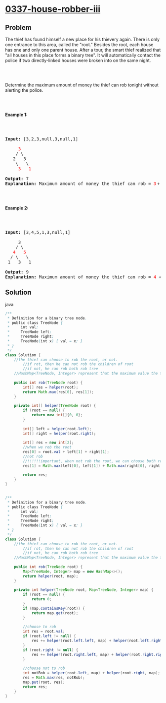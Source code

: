 ﻿---
tags: ["leetcode","tree","depth-first search"]
created: "2019/6/25 上午10:31:31"
difficulty: "medium"
---

# [0337-house-robber-iii](https://leetcode.com/problems/house-robber-iii/)

## Problem
<div><p>The thief has found himself a new place for his thievery again. There is only one entrance to this area, called the "root." Besides the root, each house has one and only one parent house. After a tour, the smart thief realized that "all houses in this place forms a binary tree". It will automatically contact the police if two directly-linked houses were broken into on the same night.</p><br><br><p>Determine the maximum amount of money the thief can rob tonight without alerting the police.</p><br><br><p><b>Example 1:</b></p><br><br><pre><strong>Input: </strong>[3,2,3,null,3,null,1]<br><br>     <font color="red">3</font><br>    / \<br>   2   3<br>    \   \ <br>     <font color="red">3   1<br></font><br><strong>Output:</strong> 7 <br><strong>Explanation:</strong>&nbsp;Maximum amount of money the thief can rob = <font color="red" style="font-family: sans-serif, Arial, Verdana, &quot;Trebuchet MS&quot;;">3</font><span style="font-family: sans-serif, Arial, Verdana, &quot;Trebuchet MS&quot;;"> + </span><font color="red" style="font-family: sans-serif, Arial, Verdana, &quot;Trebuchet MS&quot;;">3</font><span style="font-family: sans-serif, Arial, Verdana, &quot;Trebuchet MS&quot;;"> + </span><font color="red" style="font-family: sans-serif, Arial, Verdana, &quot;Trebuchet MS&quot;;">1</font><span style="font-family: sans-serif, Arial, Verdana, &quot;Trebuchet MS&quot;;"> = </span><b style="font-family: sans-serif, Arial, Verdana, &quot;Trebuchet MS&quot;;">7</b><span style="font-family: sans-serif, Arial, Verdana, &quot;Trebuchet MS&quot;;">.</span></pre><br><br><p><b>Example 2:</b></p><br><br><pre><strong>Input: </strong>[3,4,5,1,3,null,1]<br><br>&nbsp;    3<br>    / \<br>   <font color="red">4</font>   <font color="red">5</font><br>  / \   \ <br> 1   3   1<br><br><strong>Output:</strong> 9<br><strong>Explanation:</strong>&nbsp;Maximum amount of money the thief can rob = <font color="red">4</font> + <font color="red">5</font> = <b>9</b>.<br></pre></div>

## Solution

java
```java
/**
 * Definition for a binary tree node.
 * public class TreeNode {
 *     int val;
 *     TreeNode left;
 *     TreeNode right;
 *     TreeNode(int x) { val = x; }
 * }
 */
class Solution {
    //the thief can choose to rob the root, or not.
        //if rot, then he can not rob the children of root
        //if not, he can rob both rob tree
    //HashMap<TreeNode, Integer> represent that the maximum value the thief can rob in the tree, when root is node
    
    public int rob(TreeNode root) {
        int[] res = helper(root);
        return Math.max(res[0], res[1]);
    }
    
    private int[] helper(TreeNode root) {
        if (root == null) {
            return new int[]{0, 0};
        }
​
        int[] left = helper(root.left);
        int[] right = helper(root.right);
        
        int[] res = new int[2];
        //when we rob the root
        res[0] = root.val + left[1] + right[1];
        //not rob
        //!!!!!!important, when not rob the root, we can choose both rob the children or not
        res[1] = Math.max(left[0], left[1]) + Math.max(right[0], right[1]);
​
        return res;
    }
}
​
```

```java
/**
 * Definition for a binary tree node.
 * public class TreeNode {
 *     int val;
 *     TreeNode left;
 *     TreeNode right;
 *     TreeNode(int x) { val = x; }
 * }
 */
class Solution {
    //the thief can choose to rob the root, or not.
        //if rot, then he can not rob the children of root
        //if not, he can rob both rob tree
    //HashMap<TreeNode, Integer> represent that the maximum value the thief can rob in the tree, when root is node
    
    public int rob(TreeNode root) {
        Map<TreeNode, Integer> map = new HashMap<>();
        return helper(root, map);
    }
    
    private int helper(TreeNode root, Map<TreeNode, Integer> map) {
        if (root == null) {
            return 0;
        }
        if (map.containsKey(root)) {
            return map.get(root);
        }
        
        //choose to rob
        int res = root.val;
        if (root.left != null) {
            res += helper(root.left.left, map) + helper(root.left.right, map);
        }
        if (root.right != null) {
            res += helper(root.right.left, map) + helper(root.right.right, map);
        }
        
        //choose not to rob
        int notRob = helper(root.left, map) + helper(root.right, map);
        res = Math.max(res, notRob);
        map.put(root, res);
        return res;
    }
}
​
```
